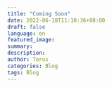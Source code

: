 ```yaml
---
title: "Coming Soon"
date: 2022-06-18T11:10:36+08:00
draft: false
language: en
featured_image:
summary:
description:
author: Torus
categories: Blog
tags: Blog
---
```

